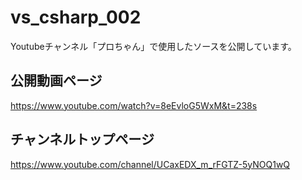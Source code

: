 # vs_csharp_002

Youtubeチャンネル「プロちゃん」で使用したソースを公開しています。

## 公開動画ページ  
<https://www.youtube.com/watch?v=8eEvloG5WxM&t=238s>  
  
## チャンネルトップページ  
<https://www.youtube.com/channel/UCaxEDX_m_rFGTZ-5yNOQ1wQ>

